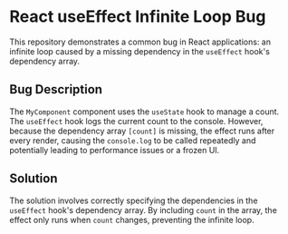 # React useEffect Infinite Loop Bug

This repository demonstrates a common bug in React applications: an infinite loop caused by a missing dependency in the `useEffect` hook's dependency array.

## Bug Description
The `MyComponent` component uses the `useState` hook to manage a count. The `useEffect` hook logs the current count to the console.  However, because the dependency array `[count]` is missing, the effect runs after every render, causing the `console.log` to be called repeatedly and potentially leading to performance issues or a frozen UI.

## Solution
The solution involves correctly specifying the dependencies in the `useEffect` hook's dependency array.  By including `count` in the array, the effect only runs when `count` changes, preventing the infinite loop.